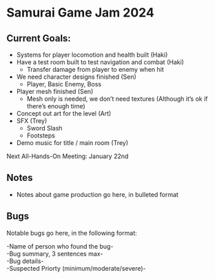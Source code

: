# Samurai Game Jam 2024

## Current Goals:
- Systems for player locomotion and health built (Haki)
- Have a test room built to test navigation and combat (Haki)
    - Transfer damage from player to enemy when hit
- We need character designs finished (Sen)
    - Player, Basic Enemy, Boss
- Player mesh finished (Sen)
    - Mesh only is needed, we don’t need textures (Although it’s ok if there’s enough time)
- Concept out art for the level (Art)
- SFX (Trey)
    - Sword Slash
    - Footsteps
- Demo music for title / main room (Trey)

Next All-Hands-On Meeting: January 22nd

## Notes
- Notes about game production go here, in bulleted format

## Bugs
Notable bugs go here, in the following format:

-Name of person who found the bug-
<br>
-Bug summary, 3 sentences max-
<br>
-Bug details-
<br>
-Suspected Priorty (minimum/moderate/severe)-